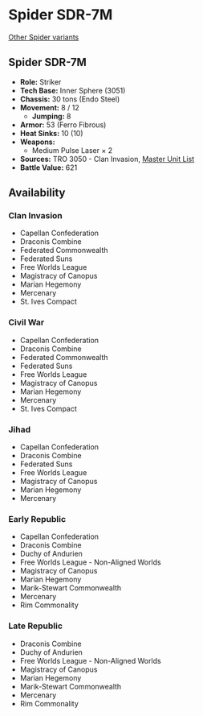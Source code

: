 # Spider SDR-7M

[Other Spider variants](../spider.md)

## Spider SDR-7M
- **Role:** Striker
- **Tech Base:** Inner Sphere (3051)
- **Chassis:** 30 tons (Endo Steel)
- **Movement:** 8 / 12
  - **Jumping:** 8
- **Armor:** 53 (Ferro Fibrous)
- **Heat Sinks:** 10 (10)
- **Weapons:**
  - Medium Pulse Laser × 2
- **Sources:** TRO 3050 - Clan Invasion, [Master Unit List](http://masterunitlist.info/Unit/Details/3015/spider-sdr-7m)
- **Battle Value:** 621

## Availability

### Clan Invasion
- Capellan Confederation
- Draconis Combine
- Federated Commonwealth
- Federated Suns
- Free Worlds League
- Magistracy of Canopus
- Marian Hegemony
- Mercenary
- St. Ives Compact

### Civil War
- Capellan Confederation
- Draconis Combine
- Federated Commonwealth
- Federated Suns
- Free Worlds League
- Magistracy of Canopus
- Marian Hegemony
- Mercenary
- St. Ives Compact

### Jihad
- Capellan Confederation
- Draconis Combine
- Federated Suns
- Free Worlds League
- Magistracy of Canopus
- Marian Hegemony
- Mercenary

### Early Republic
- Capellan Confederation
- Draconis Combine
- Duchy of Andurien
- Free Worlds League - Non-Aligned Worlds
- Magistracy of Canopus
- Marian Hegemony
- Marik-Stewart Commonwealth
- Mercenary
- Rim Commonality

### Late Republic
- Draconis Combine
- Duchy of Andurien
- Free Worlds League - Non-Aligned Worlds
- Magistracy of Canopus
- Marian Hegemony
- Marik-Stewart Commonwealth
- Mercenary
- Rim Commonality

